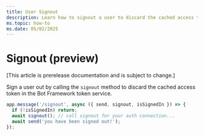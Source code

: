 ```yaml
---
title: User Signout
description: Learn how to signout a user to discard the cached access token.
ms.topic: how-to
ms.date: 05/02/2025
---
```


# Signout (preview)

[This article is prerelease documentation and is subject to change.]

Sign a user out by calling the `signout` method to discard the cached access token in the Bot Framework token service.

```typescript
app.message('/signout', async ({ send, signout, isSignedIn }) => {
  if (!isSignedIn) return;
  await signout(); // call signout for your auth connection...
  await send('you have been signed out!');
});

```
